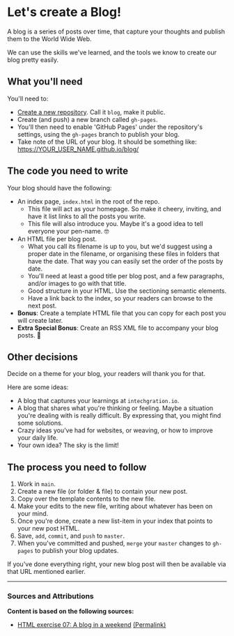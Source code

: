 # Let's create a Blog!

A blog is a series of posts over time, that capture your thoughts and publish them to the World Wide Web.

We can use the skills we've learned, and the tools we know to create our blog pretty easily.

## What you'll need

You'll need to:

- [Create a new repository](https://github.com/new). Call it `blog`, make it public.
- Create (and push) a new branch called `gh-pages`.
- You'll then need to enable 'GitHub Pages' under the repository's settings, using the `gh-pages` branch to publish your blog.
- Take note of the URL of your blog. It should be something like: https://YOUR_USER_NAME.github.io/blog/

## The code you need to write

Your blog should have the following:

- An index page, `index.html` in the root of the repo.
  - This file will act as your homepage. So make it cheery, inviting, and have it list links to all the posts you write.
  - This file will also introduce you. Maybe it's a good idea to tell everyone your pen-name. 🤓
- An HTML file per blog post.
  - What you call its filename is up to you, but we'd suggest using a proper date in the filename, or organising these files in folders that have the date. That way you can easily set the order of the posts by date.
  - You'll need at least a good title per blog post, and a few paragraphs, and/or images to go with that title.
  - Good structure in your HTML. Use the sectioning semantic elements.
  - Have a link back to the index, so your readers can browse to the next post.
- **Bonus**: Create a template HTML file that you can copy for each post you will create later.
- **Extra Special Bonus**: Create an RSS XML file to accompany your blog posts. 🚀

## Other decisions

Decide on a theme for your blog, your readers will thank you for that.

Here are some ideas:

- A blog that captures your learnings at `intechgration.io`.
- A blog that shares what you're thinking or feeling. Maybe a situation you're dealing with is really difficult. By expressing that, you might find some solutions.
- Crazy ideas you've had for websites, or weaving, or how to improve your daily life.
- Your own idea? The sky is the limit!

## The process you need to follow

1. Work in `main`.
1. Create a new file (or folder & file) to contain your new post.
1. Copy over the template contents to the new file.
1. Make your edits to the new file, writing about whatever has been on your mind.
1. Once you're done, create a new list-item in your index that points to your new post HTML.
1. Save, `add`, `commit`, and `push` to `master`.
1. When you've committed and pushed, `merge` your `master` changes to `gh-pages` to publish your blog updates.

If you've done everything right, your new blog post will then be available via that URL mentioned earlier.

---

### Sources and Attributions

**Content is based on the following sources:**

- [HTML exercise 07: A blog in a weekend](https://github.com/onja-org/html-exercises/blob/master/07-weekend-blog/index.md) [(Permalink)](https://github.com/onja-org/html-exercises/blob/56ba8f2ee6858bd9b172accafed7614033a41565/07-weekend-blog/index.md)
